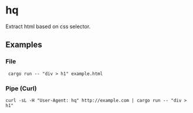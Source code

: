 # hq

Extract html based on css selector.

## Examples

### File

```
 cargo run -- "div > h1" example.html
```

### Pipe (Curl)
```
curl -sL -H "User-Agent: hq" http://example.com | cargo run -- "div > h1"
```